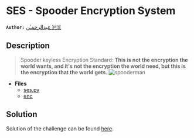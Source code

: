 # SES - Spooder Encryption System

**`Author:`** [عبدالرحمـٰن 🇵🇸](github.com/abdelmaoo)

## Description

> Spooder keyless Encryption Standard:
> **This is not the encryption the world wants, and it's not the encryption the world need, but this is the encryption that the world gets.**
>  ![spooderman](https://media.tenor.com/V4CKc-rfGToAAAAC/spiderman-meme.gif)





- **Files** 
 	- [ses.py](ses.py)
	- [enc](enc)  





## Solution
Solution of the challenge can be found [here](solution/).
